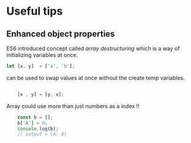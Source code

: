 # Useful tips

## Enhanced object properties 

ES6 introduced concept called *array destructuring* which is a way of initializing variables at once.

```javascript
let [x, y]  = ['a', 'b'];
```

can be used to swap values at once without the create temp variables.

```javascript

    [x , y] = [y, x];

```

Array could use more than just numbers as a index !!

```javascript
    const b = [];
    b['A'] = 0;
    console.log(b);
    // output = [A: 0]
```
